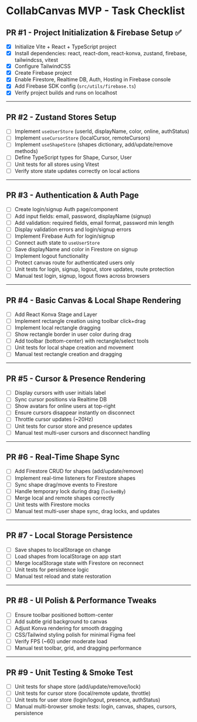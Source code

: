 # CollabCanvas MVP - Task Checklist

## PR #1 - Project Initialization & Firebase Setup ✅

* [x] Initialize Vite + React + TypeScript project
* [x] Install dependencies: react, react-dom, react-konva, zustand, firebase, tailwindcss, vitest
* [x] Configure TailwindCSS
* [x] Create Firebase project
* [x] Enable Firestore, Realtime DB, Auth, Hosting in Firebase console
* [x] Add Firebase SDK config (`src/utils/firebase.ts`)
* [x] Verify project builds and runs on localhost

---

## PR #2 - Zustand Stores Setup

* [ ] Implement `useUserStore` (userId, displayName, color, online, authStatus)
* [ ] Implement `useCursorStore` (localCursor, remoteCursors)
* [ ] Implement `useShapeStore` (shapes dictionary, add/update/remove methods)
* [ ] Define TypeScript types for Shape, Cursor, User
* [ ] Unit tests for all stores using Vitest
* [ ] Verify store state updates correctly on local actions

---

## PR #3 - Authentication & Auth Page

* [ ] Create login/signup Auth page/component
* [ ] Add input fields: email, password, displayName (signup)
* [ ] Add validation: required fields, email format, password min length
* [ ] Display validation errors and login/signup errors
* [ ] Implement Firebase Auth for login/signup
* [ ] Connect auth state to `useUserStore`
* [ ] Save displayName and color in Firestore on signup
* [ ] Implement logout functionality
* [ ] Protect canvas route for authenticated users only
* [ ] Unit tests for login, signup, logout, store updates, route protection
* [ ] Manual test login, signup, logout flows across browsers

---

## PR #4 - Basic Canvas & Local Shape Rendering

* [ ] Add React Konva Stage and Layer
* [ ] Implement rectangle creation using toolbar click+drag
* [ ] Implement local rectangle dragging
* [ ] Show rectangle border in user color during drag
* [ ] Add toolbar (bottom-center) with rectangle/select tools
* [ ] Unit tests for local shape creation and movement
* [ ] Manual test rectangle creation and dragging

---

## PR #5 - Cursor & Presence Rendering

* [ ] Display cursors with user initials label
* [ ] Sync cursor positions via Realtime DB
* [ ] Show avatars for online users at top-right
* [ ] Ensure cursors disappear instantly on disconnect
* [ ] Throttle cursor updates (~20Hz)
* [ ] Unit tests for cursor store and presence updates
* [ ] Manual test multi-user cursors and disconnect handling

---

## PR #6 - Real-Time Shape Sync

* [ ] Add Firestore CRUD for shapes (add/update/remove)
* [ ] Implement real-time listeners for Firestore shapes
* [ ] Sync shape drag/move events to Firestore
* [ ] Handle temporary lock during drag (`lockedBy`)
* [ ] Merge local and remote shapes correctly
* [ ] Unit tests with Firestore mocks
* [ ] Manual test multi-user shape sync, drag locks, and updates

---

## PR #7 - Local Storage Persistence

* [ ] Save shapes to localStorage on change
* [ ] Load shapes from localStorage on app start
* [ ] Merge localStorage state with Firestore on reconnect
* [ ] Unit tests for persistence logic
* [ ] Manual test reload and state restoration

---

## PR #8 - UI Polish & Performance Tweaks

* [ ] Ensure toolbar positioned bottom-center
* [ ] Add subtle grid background to canvas
* [ ] Adjust Konva rendering for smooth dragging
* [ ] CSS/Tailwind styling polish for minimal Figma feel
* [ ] Verify FPS (~60) under moderate load
* [ ] Manual test toolbar, grid, and dragging performance

---

## PR #9 - Unit Testing & Smoke Test

* [ ] Unit tests for shape store (add/update/remove/lock)
* [ ] Unit tests for cursor store (local/remote update, throttle)
* [ ] Unit tests for user store (login/logout, presence, authStatus)
* [ ] Manual multi-browser smoke tests: login, canvas, shapes, cursors, persistence
